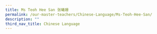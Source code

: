 ```yaml
---
title: Ms Teoh Hee San 张曦姗
permalink: /our-master-teachers/Chinese-Language/Ms-Teoh-Hee-San/
description: ""
third_nav_title: Chinese Language
---
```

